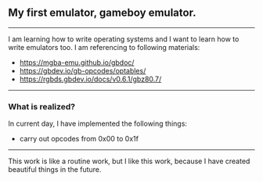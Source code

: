 ## My first emulator, gameboy emulator.
---
I am learning how to write operating systems and I want to learn how to write emulators too. I am referencing to following materials:
* https://mgba-emu.github.io/gbdoc/
* https://gbdev.io/gb-opcodes/optables/
* https://rgbds.gbdev.io/docs/v0.6.1/gbz80.7/
---
### What is realized?
In current day, I have implemented the following things:
* carry out opcodes from 0x00 to 0x1f
---
This work is like a routine work, but I like this work, because I have created beautiful things in the future.

